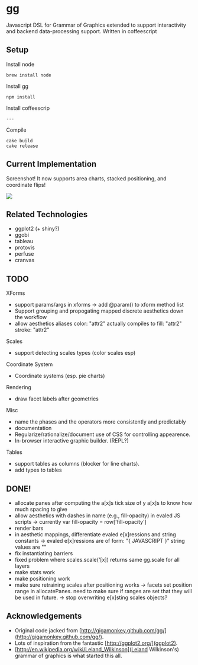 gg
===

Javascript DSL for Grammar of Graphics extended to support interactivity and
backend data-processing support.  Written in coffeescript

Setup
------

Install node

    brew install node

Install gg

    npm install

Install coffeescrip

    ---

Compile

    cake build
    cake release

Current Implementation
---------------

Screenshot! It now supports area charts, stacked positioning, and coordinate flips!

<img src="https://raw.github.com/sirrice/gg/new-model/docs/imgs/screenshot.png"/>



Related Technologies
-----------

* ggplot2 (+ shiny?)
* ggobi
* tableau
* protovis
* perfuse
* cranvas


TODO
------------------

XForms

- support params/args in xforms
   -> add @param() to xform method list
- Support grouping and propogating mapped discrete aesthetics down the workflow
- allow aesthetics aliases
    color: "attr2"
   actually compiles to
    fill: "attr2"
    stroke: "attr2"


Scales

- support detecting scales types (color scales esp)

Coordinate System


- Coordinate systems (esp. pie charts)


Rendering

- draw facet labels after geometries


Misc

- name the phases and the operators more consistently and predictably
- documentation
- Regularize/rationalize/document use of CSS for controlling appearence.
- In-browser interactive graphic builder. (REPL?)



Tables

- support tables as columns (blocker for line charts).
- add types to tables

DONE!
-------------

- allocate panes after computing the a[x]s tick size of y a[x]s to know how much spacing to give
- allow aesthetics with dashes in name (e.g., fill-opacity) in evaled JS scripts
    -> currently var fill-opacity = row['fill-opacity']
- render bars
- in aesthetic mappings, differentiate evaled e[x]ressions and string constants
    -> evaled e[x]ressions are of form: "{ JAVASCRIPT }"
      string values are ""
- fix instantiating barriers
- fixed problem where scales.scale('[x]) returns same gg.scale for all layers
- make stats work
- make positioning work
- make sure retraining scales after positioning works
    -> facets set position range in allocatePanes.  need to make sure if
      ranges are set that they will be used in future.
    -> stop overwriting e[x]sting scales objects?




Acknowledgements
-----------

* Original code jacked from [http://gigamonkey.github.com/gg/](http://gigamonkey.github.com/gg/).
* Lots of inspiration from the fantastic [http://ggplot2.org/](ggplot2).
* [http://en.wikipedia.org/wiki/Leland_Wilkinson](Leland Wilkinson's) grammar of graphics is what started this all.



